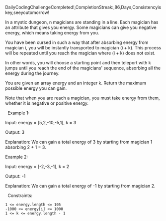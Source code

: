 DailyCodingChallengeCompleted!,CompletionStreak:,86,Days,Consistencyiskey,seeyoutomorrow!

In a mystic dungeon, n magicians are standing in a line. Each magician has an attribute that gives you energy. Some magicians can give you negative energy, which means taking energy from you.

You have been cursed in such a way that after absorbing energy from magician i, you will be instantly transported to magician (i + k). This process will be repeated until you reach the magician where (i + k) does not exist.

In other words, you will choose a starting point and then teleport with k jumps until you reach the end of the magicians' sequence, absorbing all the energy during the journey.

You are given an array energy and an integer k. Return the maximum possible energy you can gain.

Note that when you are reach a magician, you must take energy from them, whether it is negative or positive energy.

 
Example 1:


Input:  energy = [5,2,-10,-5,1], k = 3

Output: 3

Explanation: We can gain a total energy of 3 by starting from magician 1 absorbing 2 + 1 = 3.


Example 2:


Input: energy = [-2,-3,-1], k = 2

Output: -1

Explanation: We can gain a total energy of -1 by starting from magician 2.


 
Constraints:


	1 <= energy.length <= 105
	-1000 <= energy[i] <= 1000
	1 <= k <= energy.length - 1


 
​​​​​​